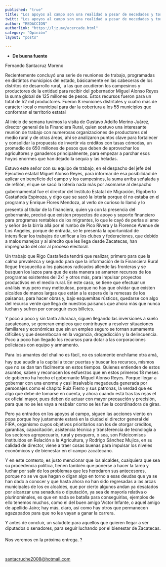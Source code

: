 ```yaml
---
published: "true"
title: "Los apoyos al campo son una realidad a pesar de necedades y torpezas"
twitt: "Los apoyos al campo son una realidad a pesar de necedades y torpezas"
author: "REDACCION"
authorlink: "https://ljz.mx/acercade.html"
category: "Opinión"
layout: "posts"

---
```


*   **De buena fuente**


  Fernando Santacruz Moreno



  Recientemente concluyó una serie de reuniones de trabajo, programadas en distintos municipios del estado, básicamente en las cabeceras de los distritos de desarrollo rural,  a las que acudieron los campesinos y productores de la entidad para recibir del gobernador Miguel Alonso Reyes la suma global de 125 millones de pesos. Estos recursos fueron para un total de 52 mil productores. Fueron 8 reuniones distritales y cuatro más de carácter local o municipal para dar la cobertura a los 58 municipios que conforman el territorio estatal



  Al inicio de semana tuvimos la visita de Gustavo Adolfo Merino Juárez, director general de la Financiera Rural, quien sostuvo una interesante reunión de trabajo con numerosas organizaciones de productores del medio rural y de otras áreas, ahí se analizaron puntos clave para fortalecer y consolidar la propuesta de invertir vía créditos con tasas cómodas, un promedio de 650 millones de pesos que deben de aprovechar los agricultores y ganaderos principalmente, para empezar a parchar esos hoyos enormes que han dejado la sequía y las heladas.



  Estuvo este señor con su equipo de trabajo, en el despacho del jefe del Ejecutivo estatal Miguel Alonso Reyes, para informar de esa posibilidad de aplicar en beneficio del campo y los campesinos, la suma arriba señalada y de refilón, el que se sacó la lotería nada más por asomarse al despacho gubernamental fue el director del Instituto Estatal de Migración, Rigoberto Castañeda Espinoza, y digo que se sacó la lotería porque él no estaba en el programa y Enrique Flores Mendoza, al verlo de curioso lo llamó y lo presentó al titular de la financiera, quien ya con la presencia del gobernante, precisó que existen proyectos de apoyo y soporte financiero para programas rentables de los migrantes, lo que le cayó de perlas al amo y señor de la birria allá por el rumbo de Pico Rivera y la Florence Avenue de Los Angeles, porque de entrada, se le presenta la oportunidad de intensificar los trabajos de unificar a los clubes y federaciones, que debido a malos manejos y al airecito que les llega desde Zacatecas, han impregnado del olor al proceso electoral.



  Un trabajo que Rigo Castañeda tendrá que realizar, primero para que la calma prevalezca y segundo para que la información de la Financiera Rural llegue fresquecita a los paisanos radicados allende las fronteras y se busquen los lazos para que de esta manera se amarren recursos de los programas existentes del 2x1 y otros más, para impulsar proyectos productivos en el medio rural. En este caso, se tiene que efectuar un análisis muy pero muy meticuloso, porque no hay que olvidar que existen alcaldes de manos largas que están a la espera de la remesas de los paisanos, para hacer obras y, bajo esquemitas rústicos, quedarse con algo del recurso verde que llega de nuestros paisanos que ahora más que nunca luchan y sufren por conseguir esos billetes.



  Y poco a poco y sin tanta alharaca, siguen llegando las inversiones a suelo zacatecano, se generan empleos que contribuyen a resolver situaciones familiares y económicas que sin un empleo seguro se tornan sumamente difíciles y que desembocan en la vagancia, drogadicción y la delincuencia. Poco a poco han llegado los recursos para dotar a las corporaciones policiacas con equipo y armamento.



  Para los amantes del chal no es fácil, no es solamente enchílame otra amá, hay que acudir a la capital a tocar puertas y buscar los recursos, mismos que no se dan tan fácilmente en estos tiempos. Quienes entienden de estos asuntos, saben y reconocen los esfuerzos que en estos primeros 18 meses de gobierno ha hecho el gobernante Miguel Alonso Reyes. Porque llegar a gobernar con una enorme y casi insalvable megadeuda generada por personajes como el chapito Ruiz Fierro y sus patronas, la verdad que es algo que debe de tomarse en cuenta, y ahora cuando está tras las rejas el ex oficial mayor, pues deben de actuar con mayor precaución y precisión, para que no se les vaya a resbalar como se les fue la coordinadora de giras.



  Pero ya entrados en los apoyos al campo, siguen las acciones viento en popa porque hoy justamente estará en la ciudad el director general del FIRA, organismo cuyos objetivos prioritarios son los de otorgar créditos, garantías, capacitación, asistencia técnica y transferencia de tecnología a los sectores agropecuario, rural y pesquero, o sea, son Fideicomisos Instituidos en Relación a la Agricultura, y Rodrigo Sánchez Mujica, en su calidad de director, viene a traer cosas buenas para impulsar los niveles económicos y de bienestar en el campo zacatecano.



  Y en este contexto, es justo mencionar que los alcaldes, cualquiera que sea su procedencia política, tienen también que ponerse a hacer la tarea y luchar por salir de los problemas que les heredaron sus antecesores, porque no se ve que hagan o digan algo en torno a esas deudas que ya se han dado a conocer y que hasta ahora no han sido regresadas a las arcas municipales de los ex alcaldes, que por cierto algunos andan ya desatados por alcanzar una senaduría o diputación, ya sea de mayoría relativa o plurinominales, es que en nada se batalla para conseguirlas, ejemplos de ello tenemos muchos, como el del buen amigo Víctor Infante, o aquel amigo de apellido Jairo; hay más, claro, así como hay otros que permanecen agazapados para que no les vayan a ganar la carrera.



  Y antes de concluir, un saludote para aquellos que quieren llegar a ser diputados o senadores, para seguir luchando por el bienestar de Zacatecas.



  Nos veremos en la próxima entrega. ?



   



  santacruche2008@hotmail.com

